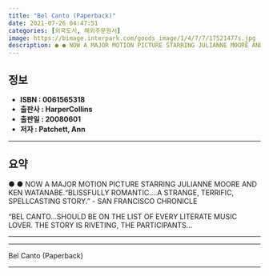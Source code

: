 ```yaml
---
title: "Bel Canto (Paperback)"
date: 2021-07-26 04:47:51
categories: [외국도서, 해외주문원서]
image: https://bimage.interpark.com/goods_image/1/4/7/7/17521477s.jpg
description: ● ● NOW A MAJOR MOTION PICTURE STARRING JULIANNE MOORE AND KEN WATANABE.“BLISSFULLY ROMANTIC….A STRANGE, TERRIFIC, SPELLCASTING STORY.” - SAN FRANCISCO CHRONI
---
```


## **정보**

- **ISBN : 0061565318**
- **출판사 : HarperCollins**
- **출판일 : 20080601**
- **저자 : Patchett, Ann**

------



## **요약**

●  ●  NOW A MAJOR MOTION PICTURE STARRING JULIANNE MOORE AND KEN WATANABE.“BLISSFULLY ROMANTIC….A STRANGE, TERRIFIC, SPELLCASTING STORY.” - SAN FRANCISCO CHRONICLE

“BEL CANTO…SHOULD BE ON THE LIST OF EVERY LITERATE MUSIC LOVER. THE STORY IS RIVETING, THE PARTICIPANTS... 

------



------


Bel Canto (Paperback) 

------


